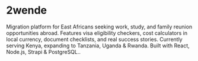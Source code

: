 # 2wende
Migration platform for East Africans seeking work, study, and family reunion opportunities abroad. Features visa eligibility checkers, cost calculators in local currency, document checklists, and real success stories. Currently serving Kenya, expanding to Tanzania, Uganda &amp; Rwanda. Built with React, Node.js, Strapi &amp; PostgreSQL..
